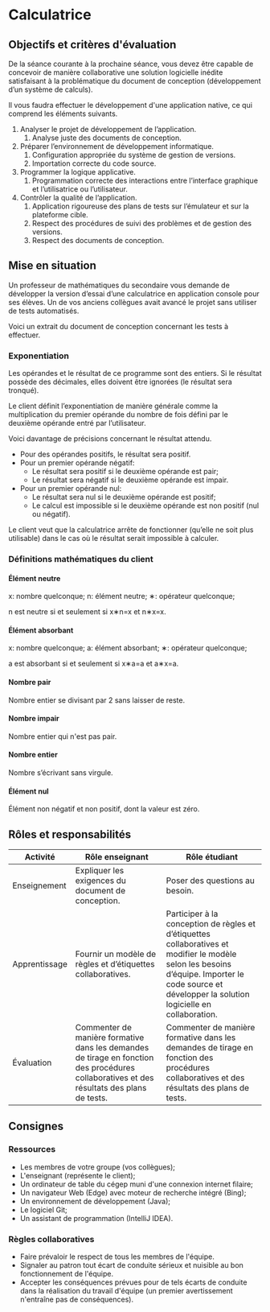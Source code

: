 # Calculatrice
## Objectifs et critères d'évaluation

De la séance courante à la prochaine séance, vous devez être capable de concevoir de manière collaborative une solution logicielle inédite satisfaisant à la problématique du document de conception (développement d’un système de calculs).

Il vous faudra effectuer le développement d'une application native, ce qui comprend les éléments suivants.
1. Analyser le projet de développement de l’application.
   1. Analyse juste des documents de conception.
2. Préparer l’environnement de développement informatique.
   1. Configuration appropriée du système de gestion de versions.
   2. Importation correcte du code source.
3. Programmer la logique applicative.
   1. Programmation correcte des interactions entre l’interface graphique et l’utilisatrice ou l’utilisateur.
4. Contrôler la qualité de l’application.
   1. Application rigoureuse des plans de tests sur l’émulateur et sur la plateforme cible.
   2. Respect des procédures de suivi des problèmes et de gestion des versions.
   3. Respect des documents de conception.

## Mise en situation
Un professeur de mathématiques du secondaire vous demande de développer la version d’essai d’une calculatrice en application console pour ses élèves. Un de vos anciens collègues avait avancé le projet sans utiliser de tests automatisés.

Voici un extrait du document de conception concernant les tests à effectuer.

### Exponentiation
Les opérandes et le résultat de ce programme sont des entiers. Si le résultat possède des décimales, elles doivent être ignorées (le résultat sera tronqué).

Le client définit l’exponentiation de manière générale comme la multiplication du premier opérande du nombre de fois défini par le deuxième opérande entré par l’utilisateur.

Voici davantage de précisions concernant le résultat attendu.
- Pour des opérandes positifs, le résultat sera positif.
- Pour un premier opérande négatif:
  - Le résultat sera positif si le deuxième opérande est pair;
  - Le résultat sera négatif si le deuxième opérande est impair.
- Pour un premier opérande nul:
  - Le résultat sera nul si le deuxième opérande est positif;
  - Le calcul est impossible si le deuxième opérande est non positif (nul ou négatif).

Le client veut que la calculatrice arrête de fonctionner (qu’elle ne soit plus utilisable) dans le cas où le résultat serait impossible à calculer.

### Définitions mathématiques du client

#### Élément neutre
x: nombre quelconque; n: élément neutre; ∗: opérateur quelconque;

n est neutre si et seulement si x∗n=x et n∗x=x.

#### Élément absorbant
x: nombre quelconque; a: élément absorbant; ∗: opérateur quelconque;

a est absorbant si et seulement si x∗a=a et a∗x=a.

#### Nombre pair
Nombre entier se divisant par 2 sans laisser de reste.

#### Nombre impair
Nombre entier qui n'est pas pair.

#### Nombre entier
Nombre s’écrivant sans virgule.

#### Élément nul
Élément non négatif et non positif, dont la valeur est zéro.

## Rôles et responsabilités
| Activité      | Rôle enseignant                                                                                                                           | Rôle étudiant                                                                                                                                                                                        |
|---------------|-------------------------------------------------------------------------------------------------------------------------------------------|------------------------------------------------------------------------------------------------------------------------------------------------------------------------------------------------------|
| Enseignement  | Expliquer les exigences du document de conception.                                                                                        | Poser des questions au besoin.                                                                                                                                                                       |
| Apprentissage | Fournir un modèle  de règles et d’étiquettes collaboratives.                                                                              | Participer à la conception de règles et d’étiquettes collaboratives et modifier le modèle selon les besoins d’équipe. Importer le code source et développer la solution logicielle en collaboration. |
| Évaluation    | Commenter de manière formative dans les demandes de tirage en fonction des procédures collaboratives et des résultats des plans de tests. | Commenter de manière formative dans les demandes de tirage en fonction des procédures collaboratives et des résultats des plans de tests.                                                                                                                                                                         |

## Consignes

### Ressources
- Les membres de votre groupe (vos collègues);
- L'enseignant (représente le client);
- Un ordinateur de table du cégep muni d'une connexion internet filaire;
- Un navigateur Web (Edge) avec moteur de recherche intégré (Bing);
- Un environnement de développement (Java);
- Le logiciel Git;
- Un assistant de programmation (IntelliJ IDEA).

### Règles collaboratives
- Faire prévaloir le respect de tous les membres de l'équipe.
- Signaler au patron tout écart de conduite sérieux et nuisible au bon fonctionnement de l'équipe.
- Accepter les conséquences prévues pour de tels écarts de conduite dans la réalisation du travail d'équipe (un premier avertissement n'entraîne pas de conséquences).